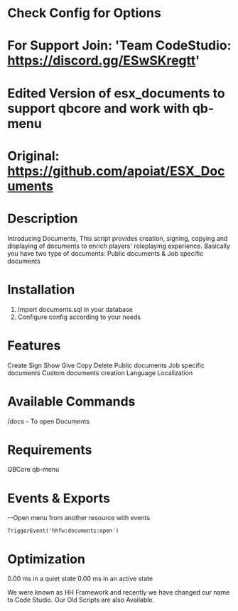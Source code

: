 # Check Config for Options
# For Support Join: 'Team CodeStudio: https://discord.gg/ESwSKregtt'


# Edited Version of esx_documents to support qbcore and work with qb-menu
# Original: https://github.com/apoiat/ESX_Documents


# Description

Introducing Documents, This script provides creation, signing, copying and displaying of documents to enrich players' roleplaying experience. Basically you have two type of documents: Public documents & Job specific documents


# Installation 

1. Import documents.sql in your database
2. Configure config according to your needs 




# Features

Create
Sign
Show
Give Copy
Delete
Public documents
Job specific documents
Custom documents creation
Language Localization


# Available Commands

/docs - To open Documents 


# Requirements

QBCore
qb-menu



# Events & Exports


--Open menu from another resource with events

    TriggerEvent('hhfw:documents:open')

# Optimization

0.00 ms in a quiet state
0.00 ms in an active state



We were known as HH Framework and recently we have changed our name to Code Studio. Our Old Scripts are also Available.
